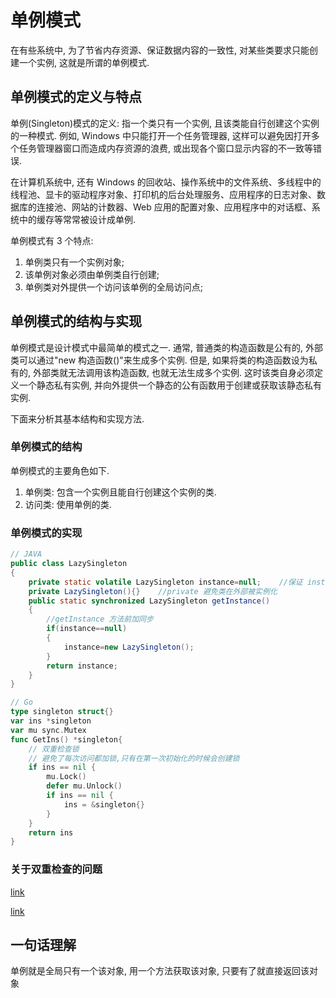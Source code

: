 <!--
Created: Tue Apr 07 2020 11:27:25 GMT+0800 (China Standard Time)
Modified: Wed Apr 08 2020 14:21:53 GMT+0800 (China Standard Time)
-->

# 单例模式

在有些系统中, 为了节省内存资源、保证数据内容的一致性, 对某些类要求只能创建一个实例, 这就是所谓的单例模式.

## 单例模式的定义与特点

单例(Singleton)模式的定义: 指一个类只有一个实例, 且该类能自行创建这个实例的一种模式. 例如, Windows 中只能打开一个任务管理器, 这样可以避免因打开多个任务管理器窗口而造成内存资源的浪费, 或出现各个窗口显示内容的不一致等错误.

在计算机系统中, 还有 Windows 的回收站、操作系统中的文件系统、多线程中的线程池、显卡的驱动程序对象、打印机的后台处理服务、应用程序的日志对象、数据库的连接池、网站的计数器、Web 应用的配置对象、应用程序中的对话框、系统中的缓存等常常被设计成单例.

单例模式有 3 个特点:

1. 单例类只有一个实例对象; 
2. 该单例对象必须由单例类自行创建; 
3. 单例类对外提供一个访问该单例的全局访问点; 

## 单例模式的结构与实现

单例模式是设计模式中最简单的模式之一. 通常, 普通类的构造函数是公有的, 外部类可以通过"new 构造函数()"来生成多个实例. 但是, 如果将类的构造函数设为私有的, 外部类就无法调用该构造函数, 也就无法生成多个实例. 这时该类自身必须定义一个静态私有实例, 并向外提供一个静态的公有函数用于创建或获取该静态私有实例.

下面来分析其基本结构和实现方法.

### 单例模式的结构

单例模式的主要角色如下.

1. 单例类: 包含一个实例且能自行创建这个实例的类.
2. 访问类: 使用单例的类.

### 单例模式的实现

``` JAVA
// JAVA
public class LazySingleton
{
    private static volatile LazySingleton instance=null;    //保证 instance 在所有线程中同步
    private LazySingleton(){}    //private 避免类在外部被实例化
    public static synchronized LazySingleton getInstance()
    {
        //getInstance 方法前加同步
        if(instance==null)
        {
            instance=new LazySingleton();
        }
        return instance;
    }
}
```

``` Go
// Go
type singleton struct{}
var ins *singleton
var mu sync.Mutex
func GetIns() *singleton{
    // 双重检查锁
    // 避免了每次访问都加锁,只有在第一次初始化的时候会创建锁
    if ins == nil {
        mu.Lock()
        defer mu.Unlock()
        if ins == nil {
            ins = &singleton{}
        }
    }
    return ins
}
```

### 关于双重检查的问题

[link](https://juejin.im/post/5d54c2d251882542f27bdff6) 

[link](https://segmentfault.com/a/1190000020959908)

## 一句话理解

单例就是全局只有一个该对象, 用一个方法获取该对象, 只要有了就直接返回该对象

